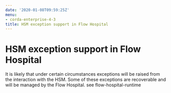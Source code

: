 ```yaml
---
date: '2020-01-08T09:59:25Z'
menu:
- corda-enterprise-4-3
title: HSM exception support in Flow Hospital
---
```



# HSM exception support in Flow Hospital

It is likely that under certain circumstances exceptions will be raised from the interaction with the HSM.
            Some of these exceptions are recoverable and will be managed by the Flow Hospital.  see flow-hospital-runtime


